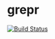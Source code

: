# grepr

[![Build Status](https://travis-ci.org/brunoflores/grepr.svg?branch=master)](https://travis-ci.org/brunoflores/grepr)
